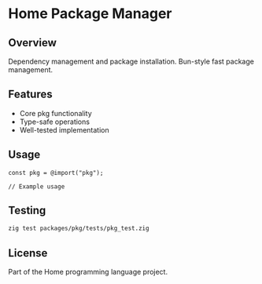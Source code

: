 # Home Package Manager

## Overview

Dependency management and package installation. Bun-style fast package management.

## Features

- Core pkg functionality
- Type-safe operations
- Well-tested implementation

## Usage

```zig
const pkg = @import("pkg");

// Example usage
```

## Testing

```bash
zig test packages/pkg/tests/pkg_test.zig
```

## License

Part of the Home programming language project.
